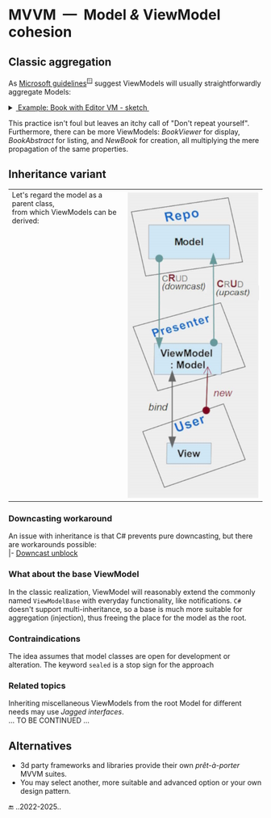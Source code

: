 # MVVM &nbsp;&mdash;&nbsp; Model <i>&</i> ViewModel cohesion

## Classic aggregation

As [Microsoft guidelines](https://docs.microsoft.com/en-us/archive/msdn-magazine/2009/february/patterns-wpf-apps-with-the-model-view-viewmodel-design-pattern)<sup>🪟</sup> suggest ViewModels will usually straightforwardly aggregate Models:

<details><summary><ins>&nbsp;Example: Book with Editor VM - sketch&nbsp;</ins></summary>
&nbsp;

```csharp
  namespace nnn.Models;

  class Book
  {
      uint required Isbn { get; init; }
      string Title { get; set; }
      // ........................................
  }
```
```csharp
  namespace nnn.ViewModels;

  class BookEditor : ViewModelBase
  {
     private Models.Book _model = // ... anyhow supplied or injected
     
     string Isbn => string.Format(ISBN_GROUP, _model.Isbn), // fictitious format provider;
  
     string Title {
        get => _model.Title;
        set { _model.Title = value; OnPropertyChanged(); }
     }
    // ........................................
  }
  ```
</details>

This practice isn't foul but leaves an itchy call of "Don't repeat yourself". 
Furthermore, there can be more ViewModels: *BookViewer* for display, *BookAbstract* for listing, and *NewBook* for creation, all multiplying the mere propagation of the same properties.

## Inheritance variant

<table>
 <tr valign="top">
    <td>
      Let's regard the model as a parent class, <br/>from which ViewModels can be derived:
    </td>
   <td>
     <picture><img alt="&nbsp;VModel cohesion diagram" src="../../../_rsc/img/MVP_vm-model-cohesion.jpg"></picture>
   </td>
</tr>
</table>

### Downcasting workaround

An issue with inheritance is that C# prevents pure downcasting, but there are workarounds possible:\
|- [Downcast unblock](../../../techniques/README+/cs-unblock_downcast.md)

### What about the base ViewModel

In the classic realization, ViewModel will reasonably extend the commonly named `ViewModelBase` with everyday functionality, like notifications. 
`C#` doesn't support multi-inheritance, so a base is much more suitable for aggregation (injection), thus freeing the place for the model as the root. 

### Contraindications

The idea assumes that model classes are open for development or alteration. The keyword `sealed` is a stop sign for the approach

### Related topics

Inheriting miscellaneous ViewModels from the root Model for different needs may use _Jagged interfaces_.\
... TO BE CONTINUED ...

## Alternatives

+ 3d party frameworks and libraries provide their own _prêt-à-porter_ MVVM suites. 
+ You may select another, more suitable and advanced option or your own design pattern.

🔚 ..2022-2025..
